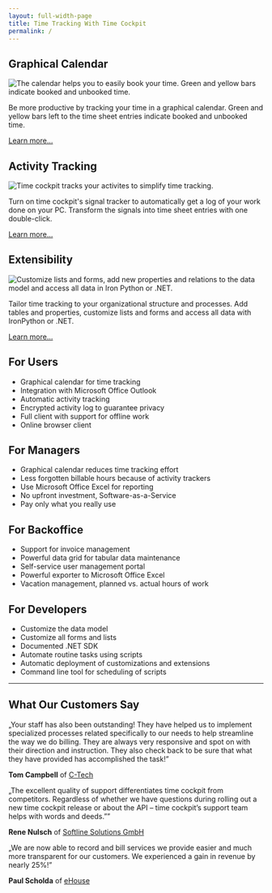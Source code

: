 ```yaml
---
layout: full-width-page
title: Time Tracking With Time Cockpit
permalink: /
---
```


<div class="tc-banner">
	<div class="container">
		<div class="row">
			<div class="col-sm-12"></div>
		</div>
	</div>
</div>
<div class="container">
  <div class="row">
    <div class="col-sm-4 frontpageMainItem" onclick="javascript:document.location.href='{{site.baseurl}}/tour/grafischer-kalender/';">
      <h2>Graphical Calendar</h2>
      <p class="textaligncenter">
        <img title="Time tracking calendar" alt="The calendar helps you to easily book your time. Green and yellow bars indicate booked and unbooked time." src="{{site.baseurl}}/content/images/home/time-tracking-calendar.png" />
      </p>
      <p>Be more productive by tracking your time in a graphical calendar. Green and yellow bars left to the time sheet entries indicate booked and unbooked time.</p>
      <p class="textalignleft">
        <a href="{{site.baseurl}}/tour/grafischer-kalender/">Learn more...</a>
      </p>
    </div>
    <div class="col-sm-4 frontpageMainItem" onclick="javascript:document.location.href='{{site.baseurl}}/tour/aktivitaeten-aufzeichnen/';">
      <h2>Activity Tracking</h2>
      <p class="textaligncenter">
        <img title="Activity trackers in time cockpit" alt="Time cockpit tracks your activites to simplify time tracking." src="{{site.baseurl}}/content/images/home/logged-activities-for-time-tracking.png" />
      </p>
      <p>Turn on time cockpit's signal tracker to automatically get a log of your work done on your PC. Transform the signals into time sheet entries with one double-click.</p>
      <p class="textalignleft">
        <a href="{{site.baseurl}}/tour/aktivitaeten-aufzeichnen/">Learn more...</a>
      </p>
    </div>
    <div class="col-sm-4 frontpageMainItem" onclick="javascript:document.location.href='{{site.baseurl}}/tour/erweiterbarkeit/';">
      <h2>Extensibility</h2>
      <p class="textaligncenter">
        <img title="Customize time cockpit" alt="Customize lists and forms, add new properties and relations to the data model and access all data in Iron Python or .NET." src="{{site.baseurl}}/content/images/home/extensible-time-tracking.png" />
      </p>
      <p>Tailor time tracking to your organizational structure and processes. Add tables and properties, customize lists and forms and access all data with IronPython or .NET.</p>
      <p class="textalignleft">
        <a href="{{site.baseurl}}/tour/erweiterbarkeit/">Learn more...</a>
      </p>
    </div>
  </div>
</div><div class="container" xmlns="http://www.w3.org/1999/xhtml">
  <div class="row">
    <div class="col-sm-3">
      <h2>For Users
					</h2>
      <ul class="checkList">
        <li>Graphical calendar for time tracking
						</li>
        <li>Integration with Microsoft Office Outlook
						</li>
        <li>Automatic activity tracking
						</li>
        <li>Encrypted activity log to guarantee privacy
						</li>
        <li>Full client with support for offline work
						</li>
        <li>Online browser client
						</li>
      </ul>
    </div>
    <div class="col-sm-3">
      <h2>For Managers
					</h2>
      <ul class="checkList">
        <li>Graphical calendar reduces time tracking effort
						</li>
        <li>Less forgotten billable hours because of activity trackers
						</li>
        <li>Use Microsoft Office Excel for reporting
						</li>
        <li>No upfront investment, Software-as-a-Service
						</li>
        <li>Pay only what you really use
						</li>
      </ul>
    </div>
    <div class="col-sm-3">
      <h2>For Backoffice
					</h2>
      <ul class="checkList">
        <li>Support for invoice management
						</li>
        <li>Powerful data grid for tabular data maintenance
						</li>
        <li>Self-service user management portal
						</li>
        <li>Powerful exporter to Microsoft Office Excel
						</li>
        <li>Vacation management, planned vs. actual hours of work
						</li>
      </ul>
    </div>
    <div class="col-sm-3">
      <h2>For Developers
					</h2>
      <ul class="checkList">
        <li>Customize the data model
						</li>
        <li>Customize all forms and lists
						</li>
        <li>Documented .NET SDK
						</li>
        <li>Automate routine tasks using scripts
						</li>
        <li>Automatic deployment of customizations and extensions
						</li>
        <li>Command line tool for scheduling of scripts
						</li>
      </ul>
    </div>
  </div>
  <hr />
  <div class="row">
    <div class="col-sm-12">
      <h2>What Our Customers Say</h2>
    </div>
    <div class="col-sm-12 col-md-4 innercol">
      <p class="quote">
        <span class="quote">„</span>Your staff has also been outstanding! They have helped us to implement specialized processes related specifically to our needs to help streamline the way we do billing. They are always very responsive and spot on with their direction and instruction. They also check back to be sure that what they have provided has accomplished the task!<span class="quote">”</span></p>
      <p class="customer">
        <strong>Tom Campbell</strong> of <a href="http://ctechgolf.com" target="_blank">C-Tech</a></p>
    </div>
    <div class="col-sm-12 col-md-4 innercol">
      <p class="quote">
        <span class="quote">„</span>The excellent quality of support differentiates time cockpit from competitors. Regardless of whether we have questions during rolling out a new time cockpit release or about the API – time cockpit’s support team helps with words and deeds.”<span class="quote">”</span></p>
      <p class="customer">
        <strong>Rene Nulsch</strong> of <a href="http://www.softline-solutions.de" target="_blank">Softline Solutions GmbH</a></p>
    </div>
    <div class="col-sm-12 col-md-4 innercol">
      <p class="quote">
        <span class="quote">„</span>We are now able to record and bill services we provide easier and much more transparent for our customers. We experienced a gain in revenue by nearly 25%!<span class="quote">”</span></p>
      <p class="customer">
        <strong>Paul Scholda</strong> of <a href="http://www.ehouse.at" target="_blank">eHouse</a></p>
    </div>
  </div>
</div>